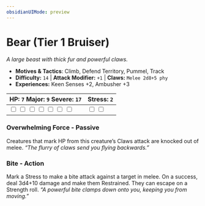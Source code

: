 ```yaml
---
obsidianUIMode: preview
---
```

# Bear (Tier 1 Bruiser)

*A large beast with thick fur and powerful claws.*

- **Motives & Tactics**: Climb, Defend Territory, Pummel, Track
- **Difficulty:** `14` | **Attack Modifier:** `+1` | **Claws:** `Melee 2d8+5 phy`
- **Experiences:** Keen Senses +2, Ambusher +3

| HP: `7` Major: `9` Severe: `17` | Stress: `2` |
|--|--|
|  <input type="checkbox" unchecked id="499a107f"> <input type="checkbox" unchecked id="4e17af6c"> <input type="checkbox" unchecked id="79d86465"> <input type="checkbox" unchecked id="b70e0e31"> <input type="checkbox" unchecked id="ec6fa498"> <input type="checkbox" unchecked id="a2ae2016"> <input type="checkbox" unchecked id="9a999ce0"> |  <input type="checkbox" unchecked id="9a7bec0c"> <input type="checkbox" unchecked id="5695efb8"> |

### Overwhelming Force - Passive

Creatures that mark HP from this creature’s Claws attack are knocked out of melee. *“The flurry of claws send you flying backwards.”*

### Bite - Action

Mark a Stress to make a bite attack against a target in melee. On a success, deal 3d4+10 damage and make them Restrained. They can escape on a Strength roll. *“A powerful bite clamps down onto you, keeping you from moving.”*



